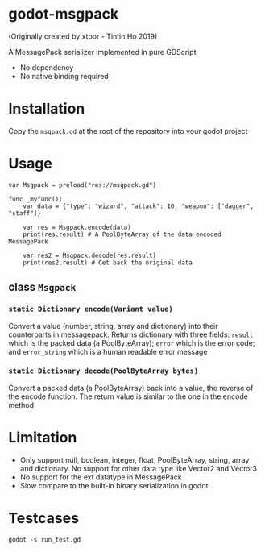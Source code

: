
# godot-msgpack

(Originally created by xtpor - Tintin Ho 2019)

A MessagePack serializer implemented in pure GDScript

- No dependency
- No native binding required

# Installation

Copy the `msgpack.gd` at the root of the repository into your godot project

# Usage

```gdscript
var Msgpack = preload("res://msgpack.gd")

func _myfunc():
    var data = {"type": "wizard", "attack": 10, "weapon": ["dagger", "staff"]}

    var res = Msgpack.encode(data)
    print(res.result) # A PoolByteArray of the data encoded MessagePack

    var res2 = Msgpack.decode(res.result)
    print(res2.result) # Get back the original data
```

## class `Msgpack`

### `static Dictionary encode(Variant value)`

Convert a value (number, string, array and dictionary) into their
counterparts in messagepack. Returns dictionary with three fields:
`result` which is the packed data (a PoolByteArray); `error` which is the
error code; and `error_string` which is a human readable error message

### `static Dictionary decode(PoolByteArray bytes)`

Convert a packed data (a PoolByteArray) back into a value, the reverse of the
encode function. The return value is similar to the one in the encode
method

# Limitation

- Only support null, boolean, integer, float, PoolByteArray, string, array and
  dictionary. No support for other data type like Vector2 and Vector3
- No support for the ext datatype in MessagePack
- Slow compare to the built-in binary serialization in godot

# Testcases

```
godot -s run_test.gd
```
